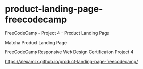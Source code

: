 # product-landing-page-freecodecamp
FreeCodeCamp - Project 4 - Product Landing Page

Matcha Product Landing Page

FreeCodeCamp Responsive Web Design Certification Project 4

https://alexamcx.github.io/product-landing-page-freecodecamp/
